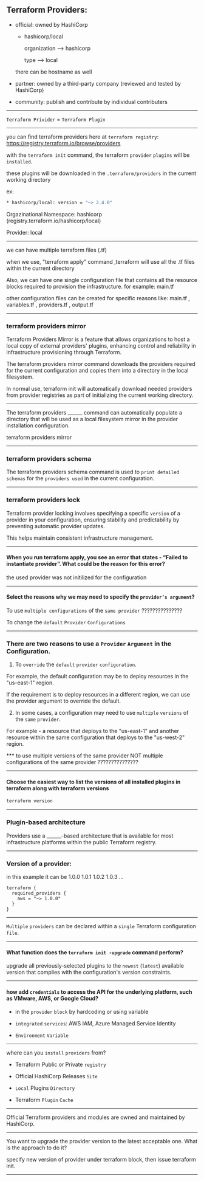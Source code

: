 


## Terraform Providers:

- official: owned by HashiCorp

  * hashicorp/local
 
    organization --> hashicorp
    
    type         --> local

  there can be hostname as well

- partner: owned by a third-party company (reviewed and tested by HashiCorp)

- community: publish and contribute by individual contributers








__________________________________________________________________________________________


`Terraform Privider` = `Terraform Plugin`

__________________________________________________________________________________________


you can find terraform providers here at `terraform registry`:    https://registry.terraform.io/browse/providers


with the `terraform init` command, the terraform `provider` `plugins` will be `installed`.

these plugins will be downloaded in the `.terraform/providers` in the current working directory



ex:

```bash
* hashicorp/local: version = "~> 2.4.0"
```

Orgazinational Namespace: hashicorp (registry.terraform.io/hashicorp/local)

Provider: local




__________________________________________________________________________________________

we can have multiple terraform files (.tf)

when we use, "terraform apply" command ,terraform will use all the .tf files within the current directory

Also, we can have one single configuration file that contains all the resource blocks required to provision the infrastructure. for example:  main.tf

other configuration files can be created for specific reasons like: main.tf , variables.tf , providers.tf , output.tf






__________________________________________________________________________________________



### terraform providers mirror


Terraform Providers Mirror is a feature that allows organizations to host a local copy of external providers' plugins, enhancing control and reliability in infrastructure provisioning through Terraform.


The terraform providers mirror command downloads the providers required for the current configuration and copies them into a directory in the local filesystem.

In normal use, terraform init will automatically download needed providers from provider registries as part of initializing the current working directory.





__________________________________________________________________________________________



The terraform providers ______ command can automatically populate a directory that will be used as a local filesystem mirror in the provider installation configuration.



terraform providers mirror


__________________________________________________________________________________________


### terraform providers schema

The terraform providers schema command is used to `print detailed schemas` for the `providers used` in the current configuration.


__________________________________________________________________________________________



### terraform providers lock

Terraform provider locking involves specifying a specific `version` of a provider in your configuration, ensuring stability and predictability by preventing automatic provider updates.

This helps maintain consistent infrastructure management.



__________________________________________________________________________________________




#### When you run terraform apply, you see an error that states - “Failed to instantiate provider”. What could be the reason for this error?

the used provider was not initilized for the configuration

__________________________________________________________________________________________



#### Select the reasons why we may need to specify the `provider’s argument`?



To use `multiple configurations` of the `same provider` ???????????????

To change the `default` `Provider` `Configurations`


__________________________________________________________________________________________

### There are two reasons to use a `Provider` `Argument` in the Configuration.


1. To `override` the `default` `provider` `configuration`.

For example, the default configuration may be to deploy resources in the "us-east-1" region.

If the requirement is to deploy resources in a different region, we can use the provider argument to override the default.


2. In some cases, a configuration may need to use `multiple` `versions` of the `same` `provider`.

For example - a resource that deploys to the "us-east-1" and another resource within the same configuration that deploys to the "us-west-2" region.




*** to use multiple versions of the same provider NOT multiple configurations of the same provider ???????????????



__________________________________________________________________________________________

#### Choose the easiest way to list the versions of all installed plugins in terraform along with terraform versions


```bash
terraform version
```


__________________________________________________________________________________________


### Plugin-based architecture


Providers use a ______-based architecture that is available for most infrastructure platforms within the public Terraform registry.




__________________________________________________________________________________________



### Version of a provider:

in this example it can be 1.0.0 1.0.1 1.0.2 1.0.3 ...

```hcl
terraform {
  required_providers {
    aws = "~> 1.0.0"
  }
}
```




__________________________________________________________________________________________


`Multiple` `providers` can be declared within a `single` Terraform configuration `file`.


__________________________________________________________________________________________


#### What function does the `terraform init -upgrade` command perform?



upgrade all previously-selected plugins to the `newest` (`latest`) available version that complies with the configuration's version constraints.




__________________________________________________________________________________________


#### how add `credentials` to access the API for the underlying platform, such as VMware, AWS, or Google Cloud?


- in the `provider` `block` by hardcoding or using variable


- `integrated` `services`: AWS IAM, Azure Managed Service Identity


- `Environment` `Variable`


__________________________________________________________________________________________



where can you `install` `providers` from?

- Terraform Public or Private `registry`

- Official HashiCorp Releases `Site`

- `Local` Plugins `Directory`

- Terraform `Plugin` `Cache`


__________________________________________________________________________________________



Official Terraform providers and modules are owned and maintained by HashiCorp.


__________________________________________________________________________________________


You want to upgrade the provider version to the latest acceptable one. What is the approach to do it?

specify new version of provider under terraform block, then issue terraform init.



__________________________________________________________________________________________




